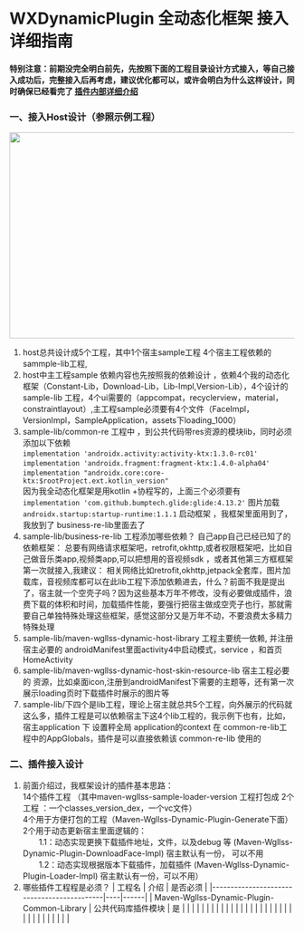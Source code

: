 # WXDynamicPlugin 全动态化框架 接入详细指南

#### 特别注意：前期没完全明白前先，先按照下面的工程目录设计方式接入，等自己接入成功后，完整接入后再考虑，建议优化都可以，或许会明白为什么这样设计，同时确保已经看完了 [插件内部详细介绍](https://gitee.com/wgllss888/WXDynamicPlugin/blob/master/WX/WX-Maven/WX-Plugin/Maven-Wgllss-Dynamic-Plugin-Sample)    

### 一、接入Host设计（参照示例工程）
 <img src="https://gitee.com/wgllss888/WXDynamicPlugin/raw/master/WX-Resource/wx-pic/host.jpeg" width="1014" height="364"/>    
  
1. host总共设计成5个工程，其中1个宿主sample工程 4个宿主工程依赖的sammple-lib工程,
2. host中主工程sample 依赖内容也先按照我的依赖设计 ，依赖4个我的动态化框架（Constant-Lib，Download-Lib，Lib-Impl,Version-Lib），4个设计的sample-lib 工程，4个ui需要的（appcompat，recyclerview，material，constraintlayout）,主工程sample必须要有4个文件（FaceImpl，VersionImpl，SampleApplication，assets下loading_1000）
3. sample-lib/common-re 工程中 ，到公共代码带res资源的模块lib，同时必须添加以下依赖    
    `implementation 'androidx.activity:activity-ktx:1.3.0-rc01'`  
    `implementation 'androidx.fragment:fragment-ktx:1.4.0-alpha04'`  
    `implementation "androidx.core:core-ktx:$rootProject.ext.kotlin_version"`  
 因为我全动态化框架是用kotlin +协程写的，上面三个必须要有  
    `implementation 'com.github.bumptech.glide:glide:4.13.2'` 图片加载    
    `androidx.startup:startup-runtime:1.1.1` 启动框架 ，我框架里面用到了，我放到了 business-re-lib里面去了 
4. sample-lib/business-re-lib 工程添加哪些依赖？
   自己app自己已经已知了的依赖框架： 总要有网络请求框架吧，retrofit,okhttp,或者权限框架吧，比如自己做音乐类app,视频类app,可以把想用的音视频sdk ，或者其他第三方框框架第一次就接入,我建议： 相关网络比如retrofit,okhttp,jetpack全套库，图片加载库，音视频库都可以在此lib工程下添加依赖进去，什么？前面不我是提出了，宿主就一个空壳子吗？因为这些基本万年不修改，没有必要做成插件，浪费下载的体积和时间，加载插件性能，要强行把宿主做成空壳子也行，那就需要自己单独特殊处理这些框架，感觉这部分又是万年不动，不要浪费太多精力特殊处理
5. sample-lib/maven-wgllss-dynamic-host-library  工程主要统一依赖, 并注册宿主必要的 androidManifest里面activity4中启动模式，service ，和首页HomeActivity
6. sample-lib/maven-wgllss-dynamic-host-skin-resource-lib 宿主工程必要的 资源，比如桌面icon,注册到androidManifest下需要的主题等，还有第一次展示loading页时下载插件时展示的图片等
7. sample-lib/下四个是lib工程，理论上宿主就总共5个工程，向外展示的代码就这么多，插件工程是可以依赖宿主下这4个lib工程的，我示例下也有，比如，宿主application 下 设置秤全局 application的context 在 common-re-lib工程中的AppGlobals，插件是可以直接依赖该 common-re-lib 使用的
### 二、插件接入设计
1. 前面介绍过，我框架设计的插件基本思路：   
14个插件工程 （其中maven-wgllss-sample-loader-version 工程打包成 2个工程 ：一个classes_version_dex，一个vc文件）    
4个用于方便打包的工程（Maven-Wgllss-Dynamic-Plugin-Generate下面）  
2个用于动态更新宿主里面逻辑的：  
&emsp;&emsp;1.1：动态实现更换下载插件地址，文件，以及debug 等 (Maven-Wgllss-Dynamic-Plugin-DownloadFace-Impl) 宿主默认有一份， 可以不用  
&emsp;&emsp;1.2：动态实现根据版本下载插件，加载插件 (Maven-Wgllss-Dynamic-Plugin-Loader-Impl) 宿主默认有一份，可以不用）   
2. 哪些插件工程程是必须？
| 工程名                                        | 介绍 | 是否必须 |
|--------------------------------------------|----|------|
| Maven-Wgllss-Dynamic-Plugin-Common-Library | 公共代码库插件模块   |   是   |
|                                            |    |      |
|                                            |    |      |
|                                            |    |      |
|                                            |    |      |
|                                            |    |      |
|                                            |    |      |
|                                            |    |      |
|                                            |    |      |




